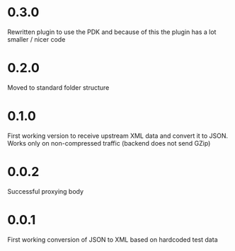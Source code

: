 # 0.3.0

Rewritten plugin to use the PDK and because of this the plugin has a lot smaller / nicer code

# 0.2.0

Moved to standard folder structure

# 0.1.0

First working version to receive upstream XML data and convert it to JSON. Works only on non-compressed traffic (backend does not send GZip)

# 0.0.2
Successful proxying body

# 0.0.1
First working conversion of JSON to XML based on hardcoded test data
